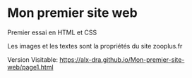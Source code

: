 # Mon premier site web
Premier essai en HTML et CSS

Les images et les textes sont la propriétés du site zooplus.fr

Version Visitable: https://alx-dra.github.io/Mon-premier-site-web/page1.html
